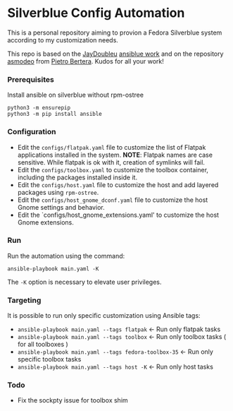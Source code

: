 # Silverblue Config Automation

This is a personal repository aiming to provion a Fedora Silverblue system according to my customization needs.

This repo is based on the [JayDoubleu](https://github.com/JayDoubleu) [ansiblue work](https://github.com/JayDoubleu/ansiblue) 
and on the repository [asmodeo](https://github.com/pbertera/asmodeo) from [Pietro Bertera](https://github.com/pbertera). Kudos for all your work!

### Prerequisites
Install ansible on silverblue without rpm-ostree
```
python3 -m ensurepip
python3 -m pip install ansible
```

### Configuration
- Edit the `configs/flatpak.yaml` file to customize the list of Flatpak applications installed in the system.
  **NOTE**: Flatpak names are case sensitive. While flatpak is ok with it, creation of symlinks will fail.
- Edit the `configs/toolbox.yaml` to customize the toolbox container, including the packages installed inside it.
- Edit the `configs/host.yaml` file to customize the host and add layered packages using `rpm-ostree`.
- Edit the `configs/host_gnome_dconf.yaml` file to customize the host Gnome settings and behavior.
- Edit the `configs/host_gnome_extensions.yaml' to customize the host Gnome extensions.

### Run
Run the automation using the command:
```
ansible-playbook main.yaml -K
```

The `-K` option is necessary to elevate user privileges.

### Targeting

It is possible to run only specific customization using Ansible tags:
- `ansible-playbook main.yaml --tags flatpak` <- Run only flatpak tasks
- `ansible-playbook main.yaml --tags toolbox` <- Run only toolbox tasks ( for all toolboxes )
- `ansible-playbook main.yaml --tags fedora-toolbox-35` <- Run only specific toolbox tasks
- `ansible-playbook main.yaml --tags host -K` <- Run only host tasks

### Todo
- Fix the sockpty issue for toolbox shim
